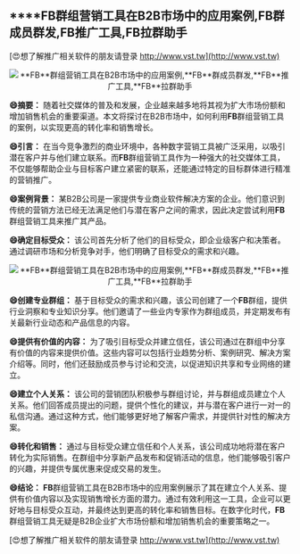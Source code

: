 ## ****FB**群组营销工具在B2B市场中的应用案例,**FB**群成员群发,**FB**推广工具,**FB**拉群助手**

[😍想了解推广相关软件的朋友请登录 http://www.vst.tw](http://www.vst.tw)

 <center><img src="https://vst.tw/MP4/tuiguang/png/5.png" alt="**FB**群组营销工具在B2B市场中的应用案例,**FB**群成员群发,**FB**推广工具,**FB**拉群助手"></center>

**😄摘要：**
随着社交媒体的普及和发展，企业越来越多地将其视为扩大市场份额和增加销售机会的重要渠道。本文将探讨在B2B市场中，如何利用**FB**群组营销工具的案例，以实现更高的转化率和销售增长。

**😄引言：**
在当今竞争激烈的商业环境中，各种数字营销工具被广泛采用，以吸引潜在客户并与他们建立联系。而**FB**群组营销工具作为一种强大的社交媒体工具，不仅能够帮助企业与目标客户建立紧密的联系，还能通过特定的目标群体进行精准的营销推广。

**😄案例背景：**
某B2B公司是一家提供专业商业软件解决方案的企业。他们意识到传统的营销方法已经无法满足他们与潜在客户之间的需求，因此决定尝试利用**FB**群组营销工具来推广其产品。

**😄确定目标受众：**
该公司首先分析了他们的目标受众，即企业级客户和决策者。通过调研市场和分析竞争对手，他们明确了目标受众的需求和兴趣。

 <center><img src="https://vst.tw/MP4/tuiguang/png/8.png" alt="**FB**群组营销工具在B2B市场中的应用案例,**FB**群成员群发,**FB**推广工具,**FB**拉群助手"></center>

**😄创建专业群组：**
基于目标受众的需求和兴趣，该公司创建了一个**FB**群组，提供行业洞察和专业知识分享。他们邀请了一些业内专家作为群组成员，并定期发布有关最新行业动态和产品信息的内容。

**😄提供有价值的内容：**
为了吸引目标受众并建立信任，该公司通过在群组中分享有价值的内容来提供价值。这些内容可以包括行业趋势分析、案例研究、解决方案介绍等。同时，他们还鼓励成员参与讨论和交流，以促进知识共享和专业网络的建立。

**😄建立个人关系：**
该公司的营销团队积极参与群组讨论，并与群组成员建立个人关系。他们回答成员提出的问题，提供个性化的建议，并与潜在客户进行一对一的私信沟通。通过这种方式，他们能够更好地了解客户需求，并提供针对性的解决方案。

**😄转化和销售：**
通过与目标受众建立信任和个人关系，该公司成功地将潜在客户转化为实际销售。在群组中分享新产品发布和促销活动的信息，他们能够吸引客户的兴趣，并提供专属优惠来促成交易的发生。

**😄结论：**
**FB**群组营销工具在B2B市场中的应用案例展示了其在建立个人关系、提供有价值内容以及实现销售增长方面的潜力。通过有效利用这一工具，企业可以更好地与目标受众互动，并最终达到更高的转化率和销售目标。在数字化时代，**FB**群组营销工具无疑是B2B企业扩大市场份额和增加销售机会的重要策略之一。

[😍想了解推广相关软件的朋友请登录 http://www.vst.tw](http://www.vst.tw)



